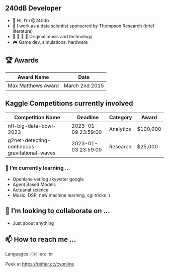 ## 240dB Developer 

- 👋 Hi, I’m @240db
- 👀 I work as a data scientist sponsored by Thompson Research (brief literature)
- :musical_note: :musical_keyboard: :microphone: :musical_score: Original music and technology
- :video_game: Game dev, simulations, hardware


## :trophy: Awards  

| Award Name | Date | 
| ------------- | ------------- |
| Max Matthews Award | March 2nd 2015 | 


## Kaggle Competitions currently involved 

| Competition Name | Deadline | Category | Award |
| ------------- | ------------- | ------------- | ------------- |
| nfl-big-data-bowl-2023  | 2023-01-09 23:59:00 | Analytics | $100,000 |
| g2net-detecting-continuous-gravitational-waves | 2023-01-03 23:59:00 | Research | $25,000 |


### 🌱 I’m currently learning ...

- Openlane verilog skywater google 
- Agent Based Models 
- Actuarial science 
- Music, DSP, new machine learning, cgi tricks :) 

## 💞️ I’m looking to collaborate on ...

- Just about anything 

## 📫 How to reach me ...

Languages :fr: :en: :br

Peek at 
https://reifier.cc/cvonline


<!---
240db/240db is a ✨ special ✨ repository because its `README.md` (this file) appears on your GitHub profile.
You can click the Preview link to take a look at your changes.
--->
